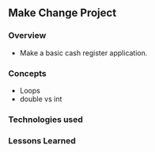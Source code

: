 
## Make Change Project

### Overview

+ Make a basic cash register application.

### Concepts

+ Loops
+ double vs int

### Technologies used

### Lessons Learned